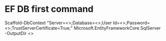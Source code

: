 ﻿EF DB first command 
===
Scaffold-DbContext "Server=<<YourSqlServer>>;Database=<<YourDb>>;User Id=<<YourUserId>>;Password=<<YourPassWorld>>;TrustServerCertificate=True;" Microsoft.EntityFrameworkCore.SqlServer -OutputDir <<MigrateDir>>